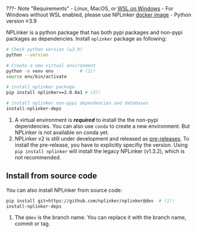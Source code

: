 
???- Note "Requirements"
    - Linux, MacOS, or [WSL on Windows](https://learn.microsoft.com/en-us/windows/wsl/about)
        - For Windows without WSL enabled, please use NPLinker [docker image](https://hub.docker.com/r/nlesc/nplinker)
    - Python version ≥3.9


NPLinker is a python package that has both pypi packages and non-pypi packages as dependencies.
Install `nplinker` package as following:


```bash title="Install nplinker package"
# Check python version (≥3.9)
python --version

# Create a new virtual environment
python -m venv env          # (1)!
source env/bin/activate

# install nplinker package
pip install nplinker==2.0.0a1 # (2)! 

# install nplinker non-pypi dependencies and databases
install-nplinker-deps
```

1. A virtual environment is ***required*** to install the the non-pypi dependencies. You can also use `conda` to create a new environment. But NPLinker is not available on conda yet.
2. NPLinker v2 is still under development and released as [pre-releases](https://pypi.org/project/nplinker/#history). To install the pre-release, you have to explicitly specifiy the version. Using `pip install nplinker` will install the legacy NPLinker (v1.3.2), which is not recommended. 

## Install from source code

You can also install NPLinker from source code:

```bash title="Install from latest source code"
pip install git+https://github.com/nplinker/nplinker@dev  # (1)!
install-nplinker-deps
```

1. The `@dev` is the branch name. You can replace it with the branch name, commit or tag.
